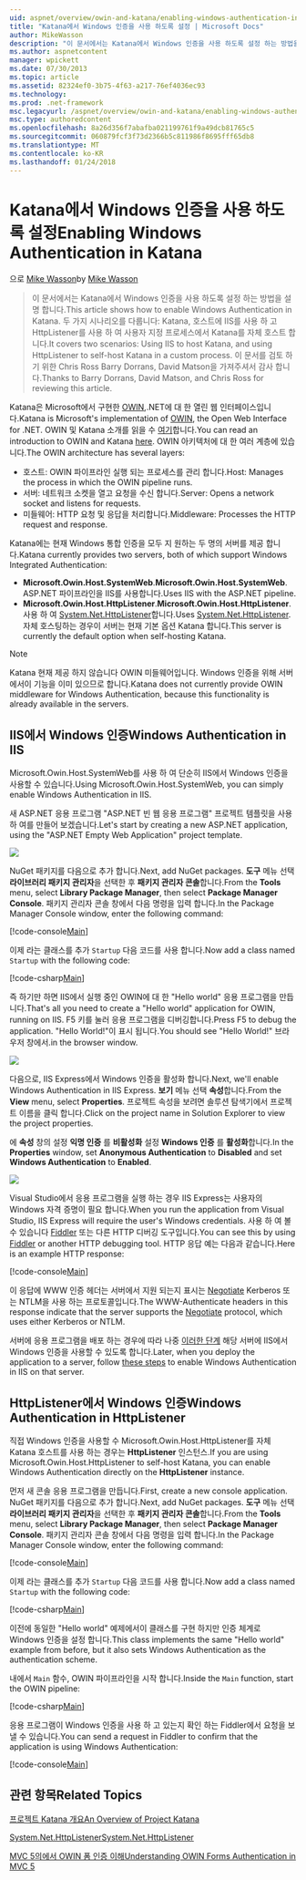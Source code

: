 ```yaml
---
uid: aspnet/overview/owin-and-katana/enabling-windows-authentication-in-katana
title: "Katana에서 Windows 인증을 사용 하도록 설정 | Microsoft Docs"
author: MikeWasson
description: "이 문서에서는 Katana에서 Windows 인증을 사용 하도록 설정 하는 방법을 설명 합니다. 두 가지 시나리오를 다룹니다: Katana, 호스트에 IIS를 사용 하 고 HttpListener를 사용 하 여 캐 탈 자체 호스트 하 고 있습니다..."
ms.author: aspnetcontent
manager: wpickett
ms.date: 07/30/2013
ms.topic: article
ms.assetid: 82324ef0-3b75-4f63-a217-76ef4036ec93
ms.technology: 
ms.prod: .net-framework
msc.legacyurl: /aspnet/overview/owin-and-katana/enabling-windows-authentication-in-katana
msc.type: authoredcontent
ms.openlocfilehash: 8a26d356f7abafba021199761f9a49dcb81765c5
ms.sourcegitcommit: 060879fcf3f73d2366b5c811986f8695fff65db8
ms.translationtype: MT
ms.contentlocale: ko-KR
ms.lasthandoff: 01/24/2018
---
```

<a name="enabling-windows-authentication-in-katana"></a><span data-ttu-id="8bdff-104">Katana에서 Windows 인증을 사용 하도록 설정</span><span class="sxs-lookup"><span data-stu-id="8bdff-104">Enabling Windows Authentication in Katana</span></span>
====================
<span data-ttu-id="8bdff-105">으로 [Mike Wasson](https://github.com/MikeWasson)</span><span class="sxs-lookup"><span data-stu-id="8bdff-105">by [Mike Wasson](https://github.com/MikeWasson)</span></span>

> <span data-ttu-id="8bdff-106">이 문서에서는 Katana에서 Windows 인증을 사용 하도록 설정 하는 방법을 설명 합니다.</span><span class="sxs-lookup"><span data-stu-id="8bdff-106">This article shows how to enable Windows Authentication in Katana.</span></span> <span data-ttu-id="8bdff-107">두 가지 시나리오를 다룹니다: Katana, 호스트에 IIS를 사용 하 고 HttpListener를 사용 하 여 사용자 지정 프로세스에서 Katana를 자체 호스트 합니다.</span><span class="sxs-lookup"><span data-stu-id="8bdff-107">It covers two scenarios: Using IIS to host Katana, and using HttpListener to self-host Katana in a custom process.</span></span> <span data-ttu-id="8bdff-108">이 문서를 검토 하기 위한 Chris Ross Barry Dorrans, David Matson을 가져주셔서 감사 합니다.</span><span class="sxs-lookup"><span data-stu-id="8bdff-108">Thanks to Barry Dorrans, David Matson, and Chris Ross for reviewing this article.</span></span>


<span data-ttu-id="8bdff-109">Katana은 Microsoft에서 구현한 [OWIN](http://owin.org/),.NET에 대 한 열린 웹 인터페이스입니다.</span><span class="sxs-lookup"><span data-stu-id="8bdff-109">Katana is Microsoft's implementation of [OWIN](http://owin.org/), the Open Web Interface for .NET.</span></span> <span data-ttu-id="8bdff-110">OWIN 및 Katana 소개를 읽을 수 [여기](an-overview-of-project-katana.md)합니다.</span><span class="sxs-lookup"><span data-stu-id="8bdff-110">You can read an introduction to OWIN and Katana [here](an-overview-of-project-katana.md).</span></span> <span data-ttu-id="8bdff-111">OWIN 아키텍처에 대 한 여러 계층에 있습니다.</span><span class="sxs-lookup"><span data-stu-id="8bdff-111">The OWIN architecture has several layers:</span></span>

- <span data-ttu-id="8bdff-112">호스트: OWIN 파이프라인 실행 되는 프로세스를 관리 합니다.</span><span class="sxs-lookup"><span data-stu-id="8bdff-112">Host: Manages the process in which the OWIN pipeline runs.</span></span>
- <span data-ttu-id="8bdff-113">서버: 네트워크 소켓을 열고 요청을 수신 합니다.</span><span class="sxs-lookup"><span data-stu-id="8bdff-113">Server: Opens a network socket and listens for requests.</span></span>
- <span data-ttu-id="8bdff-114">미들웨어: HTTP 요청 및 응답을 처리합니다.</span><span class="sxs-lookup"><span data-stu-id="8bdff-114">Middleware: Processes the HTTP request and response.</span></span>

<span data-ttu-id="8bdff-115">Katana에는 현재 Windows 통합 인증을 모두 지 원하는 두 명의 서버를 제공 합니다.</span><span class="sxs-lookup"><span data-stu-id="8bdff-115">Katana currently provides two servers, both of which support Windows Integrated Authentication:</span></span>

- <span data-ttu-id="8bdff-116">**Microsoft.Owin.Host.SystemWeb**.</span><span class="sxs-lookup"><span data-stu-id="8bdff-116">**Microsoft.Owin.Host.SystemWeb**.</span></span> <span data-ttu-id="8bdff-117">ASP.NET 파이프라인을 IIS를 사용합니다.</span><span class="sxs-lookup"><span data-stu-id="8bdff-117">Uses IIS with the ASP.NET pipeline.</span></span>
- <span data-ttu-id="8bdff-118">**Microsoft.Owin.Host.HttpListener**.</span><span class="sxs-lookup"><span data-stu-id="8bdff-118">**Microsoft.Owin.Host.HttpListener**.</span></span> <span data-ttu-id="8bdff-119">사용 하 여 [System.Net.HttpListener](https://msdn.microsoft.com/library/system.net.httplistener.aspx)합니다.</span><span class="sxs-lookup"><span data-stu-id="8bdff-119">Uses [System.Net.HttpListener](https://msdn.microsoft.com/library/system.net.httplistener.aspx).</span></span> <span data-ttu-id="8bdff-120">자체 호스팅하는 경우이 서버는 현재 기본 옵션 Katana 합니다.</span><span class="sxs-lookup"><span data-stu-id="8bdff-120">This server is currently the default option when self-hosting Katana.</span></span>

> [!NOTE]
> <span data-ttu-id="8bdff-121">Katana 현재 제공 하지 않습니다 OWIN 미들웨어입니다. Windows 인증을 위해 서버에서이 기능을 이미 있으므로 합니다.</span><span class="sxs-lookup"><span data-stu-id="8bdff-121">Katana does not currently provide OWIN middleware for Windows Authentication, because this functionality is already available in the servers.</span></span>


## <a name="windows-authentication-in-iis"></a><span data-ttu-id="8bdff-122">IIS에서 Windows 인증</span><span class="sxs-lookup"><span data-stu-id="8bdff-122">Windows Authentication in IIS</span></span>

<span data-ttu-id="8bdff-123">Microsoft.Owin.Host.SystemWeb를 사용 하 여 단순히 IIS에서 Windows 인증을 사용할 수 있습니다.</span><span class="sxs-lookup"><span data-stu-id="8bdff-123">Using Microsoft.Owin.Host.SystemWeb, you can simply enable Windows Authentication in IIS.</span></span>

<span data-ttu-id="8bdff-124">새 ASP.NET 응용 프로그램 "ASP.NET 빈 웹 응용 프로그램" 프로젝트 템플릿을 사용 하 여를 만들어 보겠습니다.</span><span class="sxs-lookup"><span data-stu-id="8bdff-124">Let's start by creating a new ASP.NET application, using the "ASP.NET Empty Web Application" project template.</span></span>

![](enabling-windows-authentication-in-katana/_static/image1.png)

<span data-ttu-id="8bdff-125">NuGet 패키지를 다음으로 추가 합니다.</span><span class="sxs-lookup"><span data-stu-id="8bdff-125">Next, add NuGet packages.</span></span> <span data-ttu-id="8bdff-126">**도구** 메뉴 선택 **라이브러리 패키지 관리자**을 선택한 후 **패키지 관리자 콘솔**합니다.</span><span class="sxs-lookup"><span data-stu-id="8bdff-126">From the **Tools** menu, select **Library Package Manager**, then select **Package Manager Console**.</span></span> <span data-ttu-id="8bdff-127">패키지 관리자 콘솔 창에서 다음 명령을 입력 합니다.</span><span class="sxs-lookup"><span data-stu-id="8bdff-127">In the Package Manager Console window, enter the following command:</span></span>

[!code-console[Main](enabling-windows-authentication-in-katana/samples/sample1.cmd)]

<span data-ttu-id="8bdff-128">이제 라는 클래스를 추가 `Startup` 다음 코드를 사용 합니다.</span><span class="sxs-lookup"><span data-stu-id="8bdff-128">Now add a class named `Startup` with the following code:</span></span>

[!code-csharp[Main](enabling-windows-authentication-in-katana/samples/sample2.cs)]

<span data-ttu-id="8bdff-129">즉 하기만 하면 IIS에서 실행 중인 OWIN에 대 한 "Hello world" 응용 프로그램을 만듭니다.</span><span class="sxs-lookup"><span data-stu-id="8bdff-129">That's all you need to create a "Hello world" application for OWIN, running on IIS.</span></span> <span data-ttu-id="8bdff-130">F5 키를 눌러 응용 프로그램을 디버깅합니다.</span><span class="sxs-lookup"><span data-stu-id="8bdff-130">Press F5 to debug the application.</span></span> <span data-ttu-id="8bdff-131">"Hello World!"이 표시 됩니다.</span><span class="sxs-lookup"><span data-stu-id="8bdff-131">You should see "Hello World!"</span></span> <span data-ttu-id="8bdff-132">브라우저 창에서.</span><span class="sxs-lookup"><span data-stu-id="8bdff-132">in the browser window.</span></span>

![](enabling-windows-authentication-in-katana/_static/image2.png)

<span data-ttu-id="8bdff-133">다음으로, IIS Express에서 Windows 인증을 활성화 합니다.</span><span class="sxs-lookup"><span data-stu-id="8bdff-133">Next, we'll enable Windows Authentication in IIS Express.</span></span> <span data-ttu-id="8bdff-134">**보기** 메뉴 선택 **속성**합니다.</span><span class="sxs-lookup"><span data-stu-id="8bdff-134">From the **View** menu, select **Properties**.</span></span> <span data-ttu-id="8bdff-135">프로젝트 속성을 보려면 솔루션 탐색기에서 프로젝트 이름을 클릭 합니다.</span><span class="sxs-lookup"><span data-stu-id="8bdff-135">Click on the project name in Solution Explorer to view the project properties.</span></span>

<span data-ttu-id="8bdff-136">에 **속성** 창의 설정 **익명 인증** 를 **비활성화** 설정 **Windows 인증** 를  **활성화**합니다.</span><span class="sxs-lookup"><span data-stu-id="8bdff-136">In the **Properties** window, set **Anonymous Authentication** to **Disabled** and set **Windows Authentication** to **Enabled**.</span></span>

![](enabling-windows-authentication-in-katana/_static/image3.png)

<span data-ttu-id="8bdff-137">Visual Studio에서 응용 프로그램을 실행 하는 경우 IIS Express는 사용자의 Windows 자격 증명이 필요 합니다.</span><span class="sxs-lookup"><span data-stu-id="8bdff-137">When you run the application from Visual Studio, IIS Express will require the user's Windows credentials.</span></span> <span data-ttu-id="8bdff-138">사용 하 여 볼 수 있습니다 [Fiddler](http://fiddler2.com/home) 또는 다른 HTTP 디버깅 도구입니다.</span><span class="sxs-lookup"><span data-stu-id="8bdff-138">You can see this by using [Fiddler](http://fiddler2.com/home) or another HTTP debugging tool.</span></span> <span data-ttu-id="8bdff-139">HTTP 응답 예는 다음과 같습니다.</span><span class="sxs-lookup"><span data-stu-id="8bdff-139">Here is an example HTTP response:</span></span>

[!code-console[Main](enabling-windows-authentication-in-katana/samples/sample3.cmd?highlight=1,5-6)]

<span data-ttu-id="8bdff-140">이 응답에 WWW 인증 헤더는 서버에서 지원 되는지 표시는 [Negotiate](http://www.ietf.org/rfc/rfc4559.txt) Kerberos 또는 NTLM을 사용 하는 프로토콜입니다.</span><span class="sxs-lookup"><span data-stu-id="8bdff-140">The WWW-Authenticate headers in this response indicate that the server supports the [Negotiate](http://www.ietf.org/rfc/rfc4559.txt) protocol, which uses either Kerberos or NTLM.</span></span>

<span data-ttu-id="8bdff-141">서버에 응용 프로그램을 배포 하는 경우에 따라 나중 [이러한 단계](https://www.iis.net/configreference/system.webserver/security/authentication/windowsauthentication) 해당 서버에 IIS에서 Windows 인증을 사용할 수 있도록 합니다.</span><span class="sxs-lookup"><span data-stu-id="8bdff-141">Later, when you deploy the application to a server, follow [these steps](https://www.iis.net/configreference/system.webserver/security/authentication/windowsauthentication) to enable Windows Authentication in IIS on that server.</span></span>

## <a name="windows-authentication-in-httplistener"></a><span data-ttu-id="8bdff-142">HttpListener에서 Windows 인증</span><span class="sxs-lookup"><span data-stu-id="8bdff-142">Windows Authentication in HttpListener</span></span>

<span data-ttu-id="8bdff-143">직접 Windows 인증을 사용할 수 Microsoft.Owin.Host.HttpListener를 자체 Katana 호스트를 사용 하는 경우는 **HttpListener** 인스턴스.</span><span class="sxs-lookup"><span data-stu-id="8bdff-143">If you are using Microsoft.Owin.Host.HttpListener to self-host Katana, you can enable Windows Authentication directly on the **HttpListener** instance.</span></span>

<span data-ttu-id="8bdff-144">먼저 새 콘솔 응용 프로그램을 만듭니다.</span><span class="sxs-lookup"><span data-stu-id="8bdff-144">First, create a new console application.</span></span> <span data-ttu-id="8bdff-145">NuGet 패키지를 다음으로 추가 합니다.</span><span class="sxs-lookup"><span data-stu-id="8bdff-145">Next, add NuGet packages.</span></span> <span data-ttu-id="8bdff-146">**도구** 메뉴 선택 **라이브러리 패키지 관리자**을 선택한 후 **패키지 관리자 콘솔**합니다.</span><span class="sxs-lookup"><span data-stu-id="8bdff-146">From the **Tools** menu, select **Library Package Manager**, then select **Package Manager Console**.</span></span> <span data-ttu-id="8bdff-147">패키지 관리자 콘솔 창에서 다음 명령을 입력 합니다.</span><span class="sxs-lookup"><span data-stu-id="8bdff-147">In the Package Manager Console window, enter the following command:</span></span>

[!code-console[Main](enabling-windows-authentication-in-katana/samples/sample4.cmd)]

<span data-ttu-id="8bdff-148">이제 라는 클래스를 추가 `Startup` 다음 코드를 사용 합니다.</span><span class="sxs-lookup"><span data-stu-id="8bdff-148">Now add a class named `Startup` with the following code:</span></span>

[!code-csharp[Main](enabling-windows-authentication-in-katana/samples/sample5.cs)]

<span data-ttu-id="8bdff-149">이전에 동일한 "Hello world" 예제에서이 클래스를 구현 하지만 인증 체계로 Windows 인증을 설정 합니다.</span><span class="sxs-lookup"><span data-stu-id="8bdff-149">This class implements the same "Hello world" example from before, but it also sets Windows Authentication as the authentication scheme.</span></span>

<span data-ttu-id="8bdff-150">내에서 `Main` 함수, OWIN 파이프라인을 시작 합니다.</span><span class="sxs-lookup"><span data-stu-id="8bdff-150">Inside the `Main` function, start the OWIN pipeline:</span></span>

[!code-csharp[Main](enabling-windows-authentication-in-katana/samples/sample6.cs)]

<span data-ttu-id="8bdff-151">응용 프로그램이 Windows 인증을 사용 하 고 있는지 확인 하는 Fiddler에서 요청을 보낼 수 있습니다.</span><span class="sxs-lookup"><span data-stu-id="8bdff-151">You can send a request in Fiddler to confirm that the application is using Windows Authentication:</span></span>

[!code-console[Main](enabling-windows-authentication-in-katana/samples/sample7.cmd?highlight=1,4-5)]

## <a name="related-topics"></a><span data-ttu-id="8bdff-152">관련 항목</span><span class="sxs-lookup"><span data-stu-id="8bdff-152">Related Topics</span></span>

[<span data-ttu-id="8bdff-153">프로젝트 Katana 개요</span><span class="sxs-lookup"><span data-stu-id="8bdff-153">An Overview of Project Katana</span></span>](an-overview-of-project-katana.md)

[<span data-ttu-id="8bdff-154">System.Net.HttpListener</span><span class="sxs-lookup"><span data-stu-id="8bdff-154">System.Net.HttpListener</span></span>](https://msdn.microsoft.com/library/system.net.httplistener.aspx)

[<span data-ttu-id="8bdff-155">MVC 5의에서 OWIN 폼 인증 이해</span><span class="sxs-lookup"><span data-stu-id="8bdff-155">Understanding OWIN Forms Authentication in MVC 5</span></span>](https://blogs.msdn.com/b/webdev/archive/2013/07/03/understanding-owin-forms-authentication-in-mvc-5.aspx)
